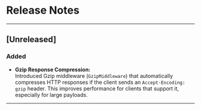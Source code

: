 # Release Notes

---

## [Unreleased]

### Added
- **Gzip Response Compression:**  
  Introduced Gzip middleware (`GzipMiddleware`) that automatically compresses HTTP responses if the client sends an `Accept-Encoding: gzip` header. This improves performance for clients that support it, especially for large payloads.

---

<!-- When finalizing a release, move the above to a section with the actual version and date -->